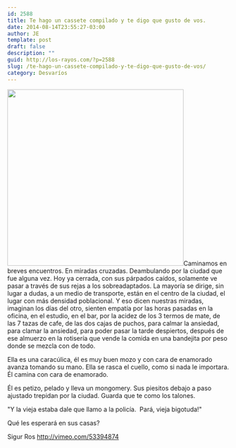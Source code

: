```yaml
---
id: 2588
title: Te hago un cassete compilado y te digo que gusto de vos.
date: 2014-08-14T23:55:27-03:00
author: JE
template: post
draft: false
description: ""
guid: http://los-rayos.com/?p=2588
slug: /te-hago-un-cassete-compilado-y-te-digo-que-gusto-de-vos/
category: Desvaríos
---
```

<img class="alignleft" src="https://www.aymag.com.ar/wp-content/uploads/2012/07/valtari-disco.jpg" alt="" width="400" height="400" />Caminamos en breves encuentros. En miradas cruzadas. Deambulando por la ciudad que fue alguna vez. Hoy ya cerrada, con sus párpados caídos, solamente ve pasar a través de sus rejas a los sobreadaptados. La mayoría se dirige, sin lugar a dudas, a un medio de transporte, están en el centro de la ciudad, el lugar con más densidad poblacional. Y eso dicen nuestras miradas, imaginan los días del otro, sienten empatía por las horas pasadas en la oficina, en el estudio, en el bar, por la acidez de los 3 termos de mate, de las 7 tazas de cafe, de las dos cajas de puchos, para calmar la ansiedad, para clamar la ansiedad, para poder pasar la tarde despiertos, después de ese almuerzo en la rotisería que vende la comida en una bandejita por peso donde se mezcla con de todo.

Ella es una caracúlica, él es muy buen mozo y con cara de enamorado avanza tomando su mano. Ella se rasca el cuello, como si nada le importara. Él camina con cara de enamorado.

Él es petizo, pelado y lleva un mongomery. Sus piesitos debajo a paso ajustado trepidan por la ciudad. Guarda que te como los talones.

"Y la vieja estaba dale que llamo a la policía.  Pará, vieja bigotuda!"

Qué les esperará en sus casas?

Sigur Ros http://vimeo.com/53394874